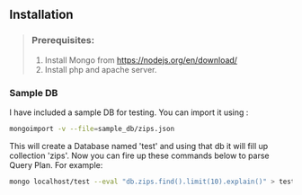 ## Installation
> ### Prerequisites:
> 1. Install Mongo from https://nodejs.org/en/download/
> 2. Install php and apache server.

### Sample DB

I have included a sample DB for testing.
You can import it using :

```bash
mongoimport -v --file=sample_db/zips.json
```
This will create a Database named 'test' and using that db it will fill up collection 'zips'. Now you can fire up these commands below to parse Query Plan. For example:
```bash
mongo localhost/test --eval "db.zips.find().limit(10).explain()" > test.json
```
